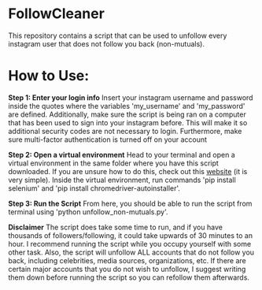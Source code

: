 # FollowCleaner
This repository contains a script that can be used to unfollow every instagram user that does not follow you back (non-mutuals). 

# How to Use:
**Step 1: Enter your login info**
Insert your instagram username and password inside the quotes where the variables 'my_username' and 'my_password' are defined. Additionally, make sure the script is being ran on a computer that has been used to sign into your instagram before. This will make it so additional security codes are not necessary to login. Furthermore, make sure multi-factor authentication is turned off on your account

**Step 2: Open a virtual environment**
Head to your terminal and open a virtual environment in the same folder where you have this script downloaded. If you are unsure how to do this, check out this [website](https://python.land/virtual-environments/virtualenv) (it is very simple). Inside the virtual environment, run commands 'pip install selenium' and 'pip install chromedriver-autoinstaller'. 

**Step 3: Run the Script**
From here, you should be able to run the script from terminal using 'python unfollow_non-mutuals.py'.

**Disclaimer**
The script does take some time to run, and if you have thousands of followers/following, it could take upwards of 30 minutes to an hour. I recommend running the script while you occupy yourself with some other task. Also, the script will unfollow ALL accounts that do not follow you back, including celebrities, media sources, organizations, etc. If there are certain major accounts that you do not wish to unfollow, I suggest writing them down before running the script so you can refollow them afterwards.
